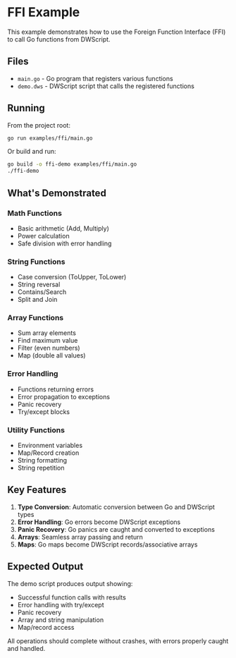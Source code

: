 # FFI Example

This example demonstrates how to use the Foreign Function Interface (FFI) to call Go functions from DWScript.

## Files

- `main.go` - Go program that registers various functions
- `demo.dws` - DWScript script that calls the registered functions

## Running

From the project root:

```bash
go run examples/ffi/main.go
```

Or build and run:

```bash
go build -o ffi-demo examples/ffi/main.go
./ffi-demo
```

## What's Demonstrated

### Math Functions
- Basic arithmetic (Add, Multiply)
- Power calculation
- Safe division with error handling

### String Functions
- Case conversion (ToUpper, ToLower)
- String reversal
- Contains/Search
- Split and Join

### Array Functions
- Sum array elements
- Find maximum value
- Filter (even numbers)
- Map (double all values)

### Error Handling
- Functions returning errors
- Error propagation to exceptions
- Panic recovery
- Try/except blocks

### Utility Functions
- Environment variables
- Map/Record creation
- String formatting
- String repetition

## Key Features

1. **Type Conversion**: Automatic conversion between Go and DWScript types
2. **Error Handling**: Go errors become DWScript exceptions
3. **Panic Recovery**: Go panics are caught and converted to exceptions
4. **Arrays**: Seamless array passing and return
5. **Maps**: Go maps become DWScript records/associative arrays

## Expected Output

The demo script produces output showing:
- Successful function calls with results
- Error handling with try/except
- Panic recovery
- Array and string manipulation
- Map/record access

All operations should complete without crashes, with errors properly caught and handled.
